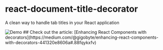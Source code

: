 # react-document-title-decorator
A clean way to handle tab titles in your React application

<img alt="Demo" src="https://cdn-images-1.medium.com/max/800/1*SKzwxirAPf2w9Q50inY-8g.gif" />
## Check out the article: [Enhancing React Components with decorators](https://medium.com/@gigobyte/enhancing-react-components-with-decorators-441320e8606a#.88fqykxfv)
